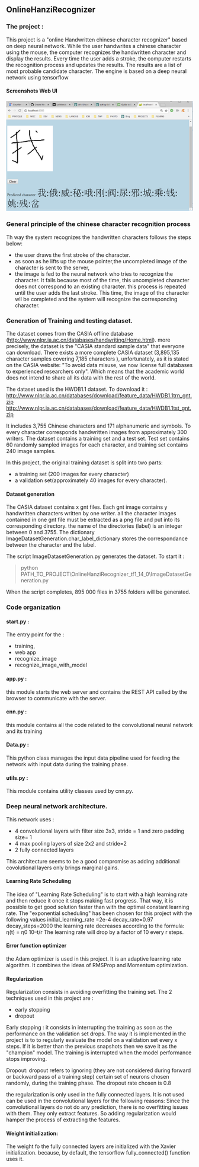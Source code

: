 ## OnlineHanziRecognizer

### The project :

 This project is a "online Handwritten chinese character recognizer" based on deep neural network.
 While the user handwrites a chinese character using the mouse, the computer recognizes the handwritten character and display the results. 
 Every time the user adds a stroke, the computer restarts the recognition process and updates the results.
 The results are a list of most probable candidate character.
 The engine is based on a deep neural network using tensorflow
 
#### Screenshots Web UI
![](https://github.com/itanghiu/onlineHanziRecognizer/blob/master/doc/OnlineHanziRecogWebUI.PNG)


### General principle of the chinese character recognition process

Th way the system recognizes the handwritten characters follows the steps below:
  - the user draws the first stroke of the character. 
  - as soon as he lifts up the mouse pointer,the uncompleted image of the character is sent to the server,
  - the image is fed to the neural network who tries to recognize the character. It fails because most of the time, this uncompleted character does not correspond to an existing character.
 this process is repeated until the user adds the last stroke. This time, the image of the character wll be completed and the system will recognize the corresponding character.

### Generation of Training and testing dataset.

The dataset comes from the CASIA offline database (http://www.nlpr.ia.ac.cn/databases/handwriting/Home.html). 
more precisely, the dataset is the "CASIA standard sample data" that everyone can download.
There exists a more complete CASIA dataset (3,895,135 character samples covering 7,185 characters ), unfortunately, as it is stated on the CASIA website:
"To avoid data misuse, we now license full databases to experienced researchers only". Which means that the academic world does not intend to share all its data with the rest of the world. 

The dataset used is the HWDB1.1 dataset. To download it :
http://www.nlpr.ia.ac.cn/databases/download/feature_data/HWDB1.1trn_gnt.zip
http://www.nlpr.ia.ac.cn/databases/download/feature_data/HWDB1.1tst_gnt.zip

It includes 3,755 Chinese characters and 171 alphanumeric and symbols.
To every character corresponds handwritten images from approximately 300 writers.
The  dataset contains a training set and a test set. 
Test set contains 60 randomly sampled images for each character,  and training set contains 240 image samples. 

In this project, the original training dataset is split into two parts: 
 - a training set (200 images for every character)
 - a validation set(approximately 40 images for every character).
 
#### Dataset generation
 
 The CASIA dataset contains x gnt files. Each gnt image contains y handwritten characters written by one writer.
 all the character images contained in one gnt file must be extracted as a png file and put into its corresponding directory.
the name of the directories (label) is an integer between 0 and 3755. The dictionary ImageDatasetGeneration.char_label_dictionary stores the correspondance between the character and the label.

The script ImageDatasetGeneration.py generates the dataset. To start it :
 > python PATH_TO_PROJECT\OnlineHanziRecognizer_tf1_14_0\ImageDatasetGeneration.py
 
 When the script completes, 895 000 files in 3755 folders will be generated.

### Code organization 


#### start.py :
The entry point for the :
  - training,
  - web app
  - recognize_image
  - recognize_image_with_model

#### app.py : 
this module starts the web server and contains the REST API called by the browser to communicate with the server.

#### cnn.py : 
this module contains all the code related to the convolutional neural network and its training

#### Data.py : 
This python class manages the input data pipeline used for feeding the network with input data during the training phase.

#### utils.py : 
This module contains utility classes used by cnn.py.

### Deep neural network architecture.

This network uses :
 - 4 convolutional layers with filter size 3x3, stride = 1 and zero padding size= 1
 - 4 max pooling layers of size 2x2 and stride=2
 - 2 fully connected layers

This architecture seems to be a good compromise as adding additional covolutional layers only brings marginal gains. 

#### Learning Rate Scheduling

The idea of "Learning Rate Scheduling" is to start with a high learning rate and then reduce it once it stops making fast progress.
 That way, it is possible to get good solution faster than with the optimal constant learning rate.
The "exponential scheduling" has been chosen for this project with the following values
initial_learning_rate =2e-4
decay_rate=0.97
decay_steps=2000
the learning rate decreases according to the formula: η(t) = η0 10–t/r
The learning rate will drop by a factor of 10 every r steps.
 
#### Error function optimizer 

 the Adam optimizer is used in this project. It is an adaptive learning rate algorithm.
 It combines the ideas of RMSProp and Momentum optimization. 

#### Regularization

Regularization consists in avoiding overfitting the training set. The 2 techniques used in this project are :
 - early stopping
 - dropout

Early stopping : it consists in interrupting the training as soon as the performance on the validation set drops.
The way it is implemented in the project is to to regularly evaluate the model on a validation set every x steps.
 If it is better than the  previous snapshots then we save it as the "champion" model. The training is interrupted when the model performance stops improving.

Dropout: dropout refers to ignoring (they are not considered during forward or backward pass of a training step) certain set of neurons chosen randomly, during the training phase.
The dropout rate chosen is 0.8

the regularization is only used in the fully connected layers. It is not used can be used in the convolutional layers for the following reasons:
Since the convolutional layers do not do any prediction, there is no overfitting issues with them. They only  extract features. So adding regularization would hamper the process of extracting the features.

####  Weight initialization:

The weight fo the fully connected layers are initialized with the Xavier initialization. because, by default, the tensorflow fully_connected() function uses it.
